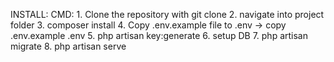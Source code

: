 INSTALL:
CMD:
	1. Clone the repository with git clone
	2. navigate into project folder
	3. composer install 
	4. Copy .env.example file to .env -> copy .env.example .env
	5. php artisan key:generate
	6. setup DB
	7. php artisan migrate
	8. php artisan serve

